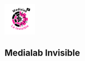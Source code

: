 <img src="https://github.com/medialab-invisible/media-resources/blob/main/no-background.png?raw=true" alt="Logo del Medialab Invisible" width="100px"></img>
<h1>Medialab Invisible</h1>
<p>

</p>
